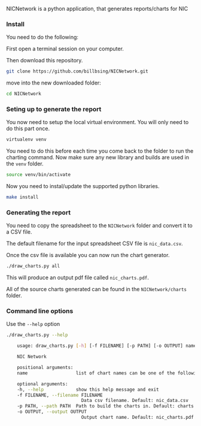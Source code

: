 
NICNetwork is a python application, that generates reports/charts for NIC


### Install

You need to do the following:

First open a terminal session on your computer.

Then download this repository.


```bash
git clone https://github.com/billbsing/NICNetwork.git
```

move into the new downloaded folder:

```bash
cd NICNetwork
```

### Seting up to generate the report

You now need to setup the local virtual environment. You will only need to do this part once.

```bash
virtualenv venv
```

You need to do this before each time you come back to the folder to run the charting command.
Now make sure any new library and builds are used in the `venv` folder.

```bash
source venv/bin/activate
```

Now you need to instal/update the supported python libraries.

```bash
make install
```

### Generating the report

You need to copy the spreadsheet to the `NICNetwork` folder and convert it to a CSV file.

The default filename for the input spreadsheet CSV file is `nic_data.csv`.

Once the csv file is available you can now run the chart generator.

```bash
./draw_charts.py all

```

This will produce an output pdf file called `nic_charts.pdf`.

All of the source charts generated can be found in the `NICNetwork/charts` folder.

### Command line options

Use the `--help` option

```bash
./draw_charts.py --help

    usage: draw_charts.py [-h] [-f FILENAME] [-p PATH] [-o OUTPUT] name

    NIC Network

    positional arguments:
    name                  list of chart names can be one of the following: [all, country, sector].

    optional arguments:
    -h, --help            show this help message and exit
    -f FILENAME, --filename FILENAME
                            Data csv filename. Default: nic_data.csv
    -p PATH, --path PATH  Path to build the charts in. Default: charts
    -o OUTPUT, --output OUTPUT
                            Output chart name. Default: nic_charts.pdf

```


